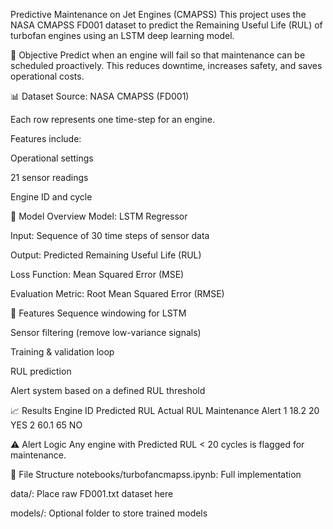 Predictive Maintenance on Jet Engines (CMAPSS)
This project uses the NASA CMAPSS FD001 dataset to predict the Remaining Useful Life (RUL) of turbofan engines using an LSTM deep learning model.

🚀 Objective
Predict when an engine will fail so that maintenance can be scheduled proactively. This reduces downtime, increases safety, and saves operational costs.

📊 Dataset
Source: NASA CMAPSS (FD001)

Each row represents one time-step for an engine.

Features include:

Operational settings

21 sensor readings

Engine ID and cycle

🧠 Model Overview
Model: LSTM Regressor

Input: Sequence of 30 time steps of sensor data

Output: Predicted Remaining Useful Life (RUL)

Loss Function: Mean Squared Error (MSE)

Evaluation Metric: Root Mean Squared Error (RMSE)

🔧 Features
Sequence windowing for LSTM

Sensor filtering (remove low-variance signals)

Training & validation loop

RUL prediction

Alert system based on a defined RUL threshold

📈 Results
Engine ID	Predicted RUL	Actual RUL	Maintenance Alert
1	18.2	20	YES
2	60.1	65	NO

⚠️ Alert Logic
Any engine with Predicted RUL < 20 cycles is flagged for maintenance.

📂 File Structure
notebooks/turbofancmapss.ipynb: Full implementation

data/: Place raw FD001.txt dataset here

models/: Optional folder to store trained models
